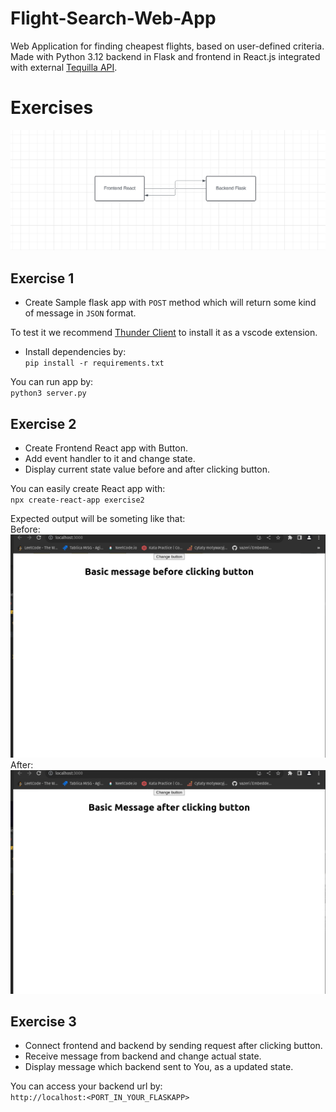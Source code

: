 
#  Flight-Search-Web-App

Web Application for finding cheapest flights, based on user-defined criteria. Made with Python 3.12 backend in Flask and frontend in React.js integrated with external [Tequilla API](https://www.google.com/url?sa=t&rct=j&q=&esrc=s&source=web&cd=&ved=2ahUKEwj6kNT7jJSFAxXwcvEDHXhJArcQFnoECA8QAQ&url=https%3A%2F%2Ftequila.kiwi.com%2F&usg=AOvVaw0cgCMmCdXi_Q61rVhtC__G&opi=89978449).

  

#  Exercises

![chart](https://raw.githubusercontent.com/Hampter-wojkur/Flight-Search-Web-App/exercises/screenshots/chart.png)

## Exercise 1

 - Create Sample flask app with `POST` method which will return some
   kind of message in `JSON` format.</br>

To test it we recommend [Thunder Client](https://www.thunderclient.com/) to install it as a vscode extension. </br>

 - Install dependencies by: </br> `pip install -r requirements.txt`</br>

You can run app by: </br>
`python3 server.py`
## Exercise 2
 * Create Frontend React app with Button. </br>
 * Add event handler to it and change state. </br>
 * Display current state value before and after clicking button. </br>

You can easily create React app with: </br>
`npx create-react-app exercise2`</br>

Expected output will be someting like that:</br>
Before:
![before](https://raw.githubusercontent.com/Hampter-wojkur/Flight-Search-Web-App/exercises/screenshots/before.png)</br>
After:
![after](https://raw.githubusercontent.com/Hampter-wojkur/Flight-Search-Web-App/exercises/screenshots/after.png)
## Exercise 3

 - Connect frontend and backend by sending request after clicking
   button. </br>
 - Receive message from backend and change actual state. </br>
 - Display message which backend sent to You, as a updated state. </br>

You can access your backend url by:</br>
`http://localhost:<PORT_IN_YOUR_FLASKAPP>`

